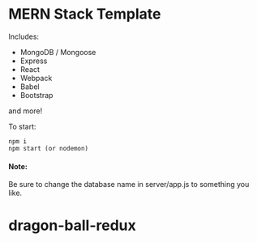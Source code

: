 # MERN Stack Template

Includes:

* MongoDB / Mongoose
* Express
* React
* Webpack
* Babel
* Bootstrap

and more!

To start:
```
npm i
npm start (or nodemon)
```

#### Note:

Be sure to change the database name in server/app.js to something you like.
# dragon-ball-redux
